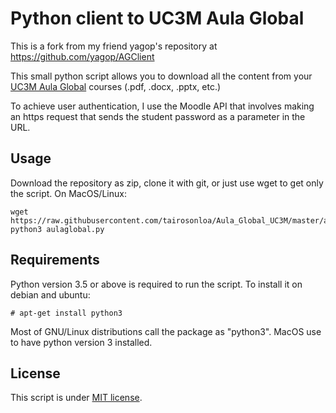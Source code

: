 # Python client to UC3M Aula Global
This is a fork from my friend yagop's repository at https://github.com/yagop/AGClient

This small python script allows you to download all the content from your [UC3M Aula Global](http://aulaglobal.uc3m.es) courses (.pdf, .docx, .pptx, etc.)

To achieve user authentication, I use the Moodle API that involves making an https request that sends the student password as a parameter in the URL.
## Usage
Download the repository as zip, clone it with git, or just use wget to get only the script. On MacOS/Linux:
```
wget https://raw.githubusercontent.com/tairosonloa/Aula_Global_UC3M/master/aulaglobal.py
python3 aulaglobal.py
```
## Requirements
Python version 3.5 or above is required to run the script.
To install it on debian and ubuntu:
```
# apt-get install python3
```
Most of GNU/Linux distributions call the package as "python3". MacOS use to have python version 3 installed.
## License
This script is under [MIT license](https://github.com/tairosonloa/Aula_Global_UC3M/blob/master/LICENSE).
